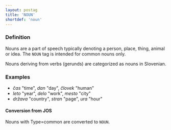 ```yaml
---
layout: postag
title: 'NOUN'
shortdef: 'noun'
---
```


### Definition

Nouns are a part of speech typically denoting a person, place, thing, animal or idea. The `NOUN` tag is intended for common nouns only.

Nouns deriving from verbs (gerunds) are categorized as nouns in Slovenian.

### Examples

- _čas_ "time", _dan_ "day", _človek_ "human"
- _leto_ "year", _delo_ "work", _mesto_ "city"
- _država_ "country", _stran_ "page", _ura_ "hour"

#### Conversion from JOS

Nouns with Type=common are converted to `NOUN`.
<!-- Interlanguage links updated Čt lis 12 09:42:53 CET 2020 -->
